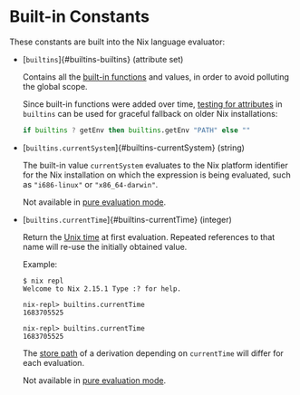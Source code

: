 # Built-in Constants

These constants are built into the Nix language evaluator:

- [`builtins`]{#builtins-builtins} (attribute set)

  Contains all the [built-in functions](./builtins.md) and values, in order to avoid polluting the global scope.

  Since built-in functions were added over time, [testing for attributes](./operators.md#has-attribute) in `builtins` can be used for graceful fallback on older Nix installations:

  ```nix
  if builtins ? getEnv then builtins.getEnv "PATH" else ""
  ```

- [`builtins.currentSystem`]{#builtins-currentSystem} (string)

  The built-in value `currentSystem` evaluates to the Nix platform
  identifier for the Nix installation on which the expression is being
  evaluated, such as `"i686-linux"` or `"x86_64-darwin"`.

  Not available in [pure evaluation mode](@docroot@/command-ref/conf-file.md#conf-pure-eval).

- [`builtins.currentTime`]{#builtins-currentTime} (integer)

  Return the [Unix time](https://en.wikipedia.org/wiki/Unix_time) at first evaluation.
  Repeated references to that name will re-use the initially obtained value.

  Example:

  ```console
  $ nix repl
  Welcome to Nix 2.15.1 Type :? for help.

  nix-repl> builtins.currentTime
  1683705525

  nix-repl> builtins.currentTime
  1683705525
  ```

  The [store path](@docroot@/glossary.md#gloss-store-path) of a derivation depending on `currentTime` will differ for each evaluation.

  Not available in [pure evaluation mode](@docroot@/command-ref/conf-file.md#conf-pure-eval).
